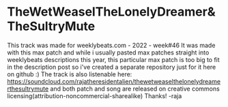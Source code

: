 # TheWetWeaselTheLonelyDreamer&TheSultryMute

This track was made for weeklybeats.com - 2022 - week#46
It was made with this max patch and while i usually pasted max patches 
straight into weeklybeats descriptions this year, 
this particular max patch is too big to fit in the description post 
so i've created a separate repository just for it here on github :)
The track is also listenable here:
https://soundcloud.com/rajatheresidentalien/thewetweaselthelonelydreamerthesultrymute
and both patch and song are released on creative commons licensing(attribution-noncommercial-sharealike)
Thanks! -raja
